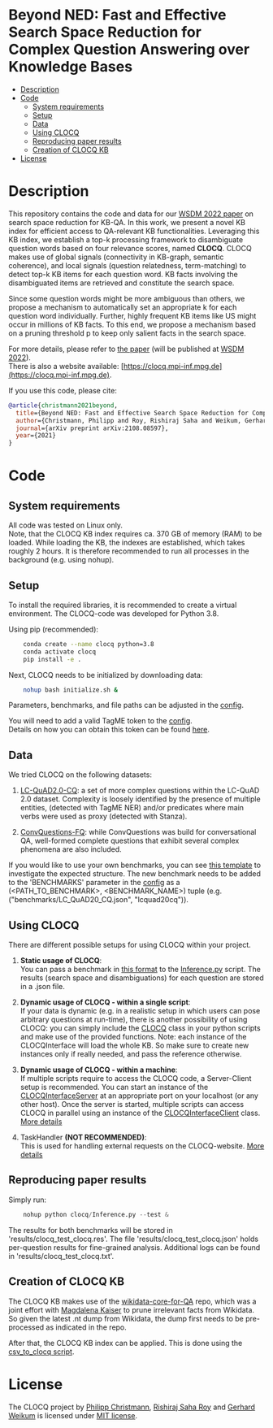 Beyond NED: Fast and Effective Search Space Reduction for   Complex Question Answering over Knowledge Bases
============

- [Description](#description)
- [Code](#code)
    - [System requirements](#system-requirements)
	- [Setup](#setup)
	- [Data](#data)
	- [Using CLOCQ](#using-clocq)
	- [Reproducing paper results](#reproducing-paper-results)
    - [Creation of CLOCQ KB](#creation-of-clocq-kb)
- [License](#license)

# Description
This repository contains the code and data for our [WSDM 2022 paper](https://arxiv.org/abs/2108.08597#) on search space reduction for KB-QA. In this work, we present a novel KB index for efficient access to QA-relevant KB functionalities. Leveraging this KB index, we establish a top-k processing framework to disambiguate question words based on four relevance scores, named **CLOCQ**. CLOCQ makes use of global signals (connectivity in KB-graph, semantic coherence), and local signals (question relatedness, term-matching) to detect top-k KB items for each question word. KB facts involving the disambiguated items are retrieved and constitute the search space.

Since some question words might be more ambiguous than others, we propose a mechanism to automatically set an appropriate k for each question word individually.
Further, highly frequent KB items like US might occur in millions of KB facts. To this end, we propose a mechanism based on a pruning threshold p to keep only salient facts in the search space.

For more details, please refer to [the paper](https://arxiv.org/abs/2108.08597#) (will be published at [WSDM 2022](https://www.wsdm-conference.org/2022/)).  
There is also a website available: [https://clocq.mpi-inf.mpg.de](https://clocq.mpi-inf.mpg.de).

If you use this code, please cite:
```bibtex
@article{christmann2021beyond,
  title={Beyond NED: Fast and Effective Search Space Reduction for Complex Question Answering over Knowledge Bases},
  author={Christmann, Philipp and Roy, Rishiraj Saha and Weikum, Gerhard},
  journal={arXiv preprint arXiv:2108.08597},
  year={2021}
}
```

# Code

## System requirements
All code was tested on Linux only.  
Note, that the CLOCQ KB index requires ca. 370 GB of memory (RAM) to be loaded.
While loading the KB, the indexes are established, which takes roughly 2 hours.
It is therefore recommended to run all processes in the background (e.g. using nohup).  


## Setup 
To install the required libraries, it is recommended to create a virtual environment. The CLOCQ-code was developed for Python 3.8.


Using pip (recommended):

```bash
    conda create --name clocq python=3.8
    conda activate clocq
    pip install -e .
```

Next, CLOCQ needs to be initialized by downloading data:

```bash
    nohup bash initialize.sh &
```

Parameters, benchmarks, and file paths can be adjusted in the [config](clocq/config.py).

You will need to add a valid TagME token to the [config](clocq/config.py).  
Details on how you can obtain this token can be found [here](https://sobigdata.d4science.org/web/tagme/).

## Data
We tried CLOCQ on the following datasets:
1. [LC-QuAD2.0-CQ](benchmarks/LC_QuAD20_CQ.json): a set of more complex questions within the LC-QuAD 2.0 dataset. Complexity is loosely identified by the presence of multiple entities, (detected with TagME NER) and/or predicates where main verbs were used as proxy (detected with Stanza).

2. [ConvQuestions-FQ](benchmarks/ConvQuestions_FQ.json): while ConvQuestions was build for conversational QA, well-formed complete questions that exhibit several complex phenomena are also included.


If you would like to use your own benchmarks, you can see [this template](benchmarks/benchmark_format.json) to investigate the expected structure.
The new benchmark needs to be added to the 'BENCHMARKS' parameter in the [config](clocq/config.py) as a (<PATH_TO_BENCHMARK>, <BENCHMARK_NAME>) tuple (e.g. ("benchmarks/LC_QuAD20_CQ.json", "lcquad20cq")).


## Using CLOCQ
There are different possible setups for using CLOCQ within your project.
1. **Static usage of CLOCQ**:  
You can pass a benchmark in [this format](benchmarks/benchmark_format.md) to the [Inference.py](clocq/Inference.py) script. The results (search space and disambiguations) for each question are stored in a .json file.

2. **Dynamic usage of CLOCQ - within a single script**:  
If your data is dynamic (e.g. in a realistic setup in which users can pose arbitrary questions at run-time), there is another possibility of using CLOCQ:
you can simply include the [CLOCQ](clocq/CLOCQ.py) class in your python scripts and make use of the provided functions. Note: each instance of the CLOCQInterface will load the whole KB. So make sure to create new instances only if really needed, and pass the reference otherwise. 

3. **Dynamic usage of CLOCQ - within a machine**:  
If multiple scripts require to access the CLOCQ code, a Server-Client setup is recommended. You can start an instance of the [CLOCQInterfaceServer](clocq/interface/CLOCQInterfaceServer.py) at an appropriate port on your localhost (or any other host). Once the server is started, multiple scripts can access CLOCQ in parallel using an instance of the [CLOCQInterfaceClient](clocq/interface/CLOCQInterfaceClient.py) class. [More details](clocq/interface/CLOCQ_Server.md)

4. TaskHandler **(NOT RECOMMENDED)**:  
This is used for handling external requests on the CLOCQ-website. [More details](clocq/interface/CLOCQ_TaskHandler.md)

## Reproducing paper results
Simply run:

```python
	nohup python clocq/Inference.py --test &
```

The results for both benchmarks will be stored in 'results/clocq_test_clocq.res'. The file 'results/clocq_test_clocq.json' holds per-question results for fine-grained analysis.
Additional logs can be found in 'results/clocq_test_clocq.txt'.

## Creation of CLOCQ KB
The CLOCQ KB makes use of the [wikidata-core-for-QA](https://github.com/PhilippChr/wikidata-core-for-QA) repo, which was a joint effort with [Magdalena Kaiser](https://people.mpi-inf.mpg.de/~mkaiser/) to prune irrelevant facts from Wikidata.
So given the latest .nt dump from Wikidata, the dump first needs to be pre-processed as indicated in the repo.  
  
After that, the CLOCQ KB index can be applied.
This is done using the [csv_to_clocq script](clocq/knowledge_base/creation/csv_to_clocq.sh).


# License
The CLOCQ project by [Philipp Christmann](https://people.mpi-inf.mpg.de/~pchristm/), [Rishiraj Saha Roy](https://people.mpi-inf.mpg.de/~rsaharo/) and [Gerhard Weikum](https://people.mpi-inf.mpg.de/~weikum/) is licensed under [MIT license](LICENSE).

